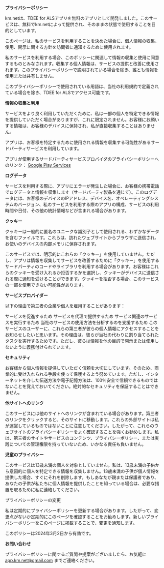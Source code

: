 **プライバシーポリシー**


km.netは、TDEE for ALSアプリを無料のアプリとして開発しました。このサービスは、無料でkm.netによって提供され、そのままの状態で使用することを目的としています。


このページは、私のサービスを利用することを決めた場合に、個人情報の収集、使用、開示に関する方針を訪問者に通知するために使用されます。

私のサービスを利用する場合、このポリシーに関連して情報の収集と使用に同意するものとみなされます。収集する個人情報は、サービスの提供と改善に使用されます。このプライバシーポリシーで説明されている場合を除き、誰とも情報を使用または共有しません。

このプライバシーポリシーで使用されている用語は、当社の利用規約で定義されている場合を除き、TDEE for ALSでアクセス可能です。



**情報の収集と利用**

サービスをより良く利用していただくために、私は一部の個人を特定できる情報を提供していただく場合がありますが、これに限定されません。お客様にお願いする情報は、お客様のデバイスに保持され、私が直接収集することはありません。

アプリは、お客様を特定するために使用される情報を収集する可能性があるサードパーティサービスを利用しています。

アプリが使用するサードパーティサービスプロバイダのプライバシーポリシーへのリンク： [Google Play Services](https://www.google.com/policies/privacy/)

**ログデータ**

サービスを利用する際に、アプリにエラーが発生した場合に、お客様の携帯電話でログデータと情報を収集します（サードパーティ製品を通じて）。このログデータには、お客様のデバイスのIPアドレス、デバイス名、オペレーティングシステムのバージョン、私のサービスを利用する際のアプリの構成、サービスの利用時間や日付、その他の統計情報などが含まれる場合があります。


**クッキー**

クッキーは一般的に匿名のユニークな識別子として使用される、わずかなデータを含むファイルです。これらは、訪れたウェブサイトからブラウザに送信され、お使いのデバイスの内部メモリに保存されます。

このサービスでは、明示的にこれらの「クッキー」を使用していません。ただし、アプリは情報を収集してサービスを改善するために「クッキー」を使用するサードパーティのコードやライブラリを利用する場合があります。お客様はこれらのクッキーを受け入れるか拒否するかを選択し、クッキーがデバイスに送信される際に通知を受けることができます。クッキーを拒否する場合、このサービスの一部を使用できない可能性があります。


**サービスプロバイダー**

以下の理由で第三者の企業や個人を雇用することがあります：

サービスを促進するため
サービスを代理で提供するため
サービス関連のサービスを実行するため
当社のサービスの使用方法を分析するのを支援するため
このサービスのユーザーに、これらの第三者が彼らの個人情報にアクセスすることをお知らせしたいと思います。その理由は、彼らが当社の代わりに割り当てられたタスクを実行するためです。ただし、彼らは情報を他の目的で開示または使用しないように義務付けられています。

**セキュリティ**

お客様から個人情報を提供していただく信頼を大切にしています。そのため、商業的に受け入れられる手段を使って保護するよう努めています。ただし、インターネットを介した伝送方法や電子記憶方法は、100％安全で信頼できるものではないことを覚えておいてください。絶対的なセキュリティを保証することはできません。


**他サイトへのリンク**

このサービスには他のサイトへのリンクが含まれている場合があります。第三者のリンクをクリックすると、そのサイトに移動します。これらの外部サイトは私が運営しているものではないことに注意してください。したがって、これらのウェブサイトのプライバシーポリシーをよく確認することを強くお勧めします。私は、第三者のサイトやサービスのコンテンツ、プライバシーポリシー、または実践についての管理権限を持っていないため、いかなる責任も負いません。

**児童のプライバシー**

このサービスは13歳未満の個人を対象としていません。私は、13歳未満の子供から意図的に個人を特定できる情報を収集しません。13歳未満の子供が個人情報を提供した場合、すぐにそれを削除します。もしあなたが親または保護者であり、あなたの子供が私たちに個人情報を提供したことを知っている場合は、必要な措置を取るために私に連絡してください。

プライバシーポリシーの変更

私は定期的にプライバシーポリシーを更新する場合があります。したがって、変更点がないか定期的にこのページを確認することをお勧めします。新しいプライバシーポリシーをこのページに掲載することで、変更を通知します。

このポリシーは2024年3月2日から有効です。

**お問い合わせ**

プライバシーポリシーに関するご質問や提案がございましたら、お気軽に app.km.net@gmail.com までご連絡ください。